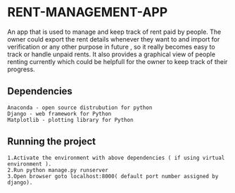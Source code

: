 # RENT-MANAGEMENT-APP
An app that is used to manage and keep track of rent paid by people. The owner could export the rent details whenever they want to and import for verification or any other purpose in future , so it really becomes easy to track or handle unpaid rents. It also provides a graphical view of people renting currently which could be helpfull for the owner to keep track of their progress.

## Dependencies
```
Anaconda - open source distrubution for python
Django - web framework for Python
Matplotlib - plotting library for Python
```
## Running the project
```
1.Activate the environment with above dependencies ( if using virtual environment ).
2.Run python manage.py runserver
3.Open browser goto localhost:8000( default port number assigned by django).
